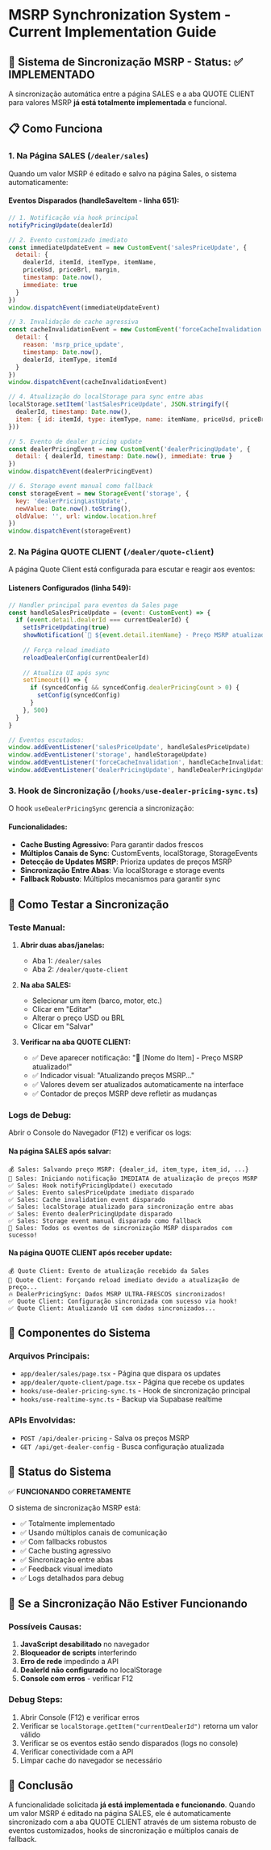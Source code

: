 # MSRP Synchronization System - Current Implementation Guide

## 🔄 Sistema de Sincronização MSRP - Status: ✅ IMPLEMENTADO

A sincronização automática entre a página SALES e a aba QUOTE CLIENT para valores MSRP **já está totalmente implementada** e funcional.

## 📋 Como Funciona

### 1. Na Página SALES (`/dealer/sales`)

Quando um valor MSRP é editado e salvo na página Sales, o sistema automaticamente:

#### Eventos Disparados (handleSaveItem - linha 651):
```javascript
// 1. Notificação via hook principal
notifyPricingUpdate(dealerId)

// 2. Evento customizado imediato
const immediateUpdateEvent = new CustomEvent('salesPriceUpdate', {
  detail: {
    dealerId, itemId, itemType, itemName,
    priceUsd, priceBrl, margin,
    timestamp: Date.now(),
    immediate: true
  }
})
window.dispatchEvent(immediateUpdateEvent)

// 3. Invalidação de cache agressiva
const cacheInvalidationEvent = new CustomEvent('forceCacheInvalidation', {
  detail: { 
    reason: 'msrp_price_update', 
    timestamp: Date.now(),
    dealerId, itemType, itemId
  }
})
window.dispatchEvent(cacheInvalidationEvent)

// 4. Atualização do localStorage para sync entre abas
localStorage.setItem('lastSalesPriceUpdate', JSON.stringify({
  dealerId, timestamp: Date.now(),
  item: { id: itemId, type: itemType, name: itemName, priceUsd, priceBrl }
}))

// 5. Evento de dealer pricing update
const dealerPricingEvent = new CustomEvent('dealerPricingUpdate', {
  detail: { dealerId, timestamp: Date.now(), immediate: true }
})
window.dispatchEvent(dealerPricingEvent)

// 6. Storage event manual como fallback
const storageEvent = new StorageEvent('storage', {
  key: 'dealerPricingLastUpdate',
  newValue: Date.now().toString(),
  oldValue: '', url: window.location.href
})
window.dispatchEvent(storageEvent)
```

### 2. Na Página QUOTE CLIENT (`/dealer/quote-client`)

A página Quote Client está configurada para escutar e reagir aos eventos:

#### Listeners Configurados (linha 549):
```javascript
// Handler principal para eventos da Sales page
const handleSalesPriceUpdate = (event: CustomEvent) => {
  if (event.detail.dealerId === currentDealerId) {
    setIsPriceUpdating(true)
    showNotification(`🔄 ${event.detail.itemName} - Preço MSRP atualizado!`, "success")
    
    // Força reload imediato
    reloadDealerConfig(currentDealerId)
    
    // Atualiza UI após sync
    setTimeout(() => {
      if (syncedConfig && syncedConfig.dealerPricingCount > 0) {
        setConfig(syncedConfig)
      }
    }, 500)
  }
}

// Eventos escutados:
window.addEventListener('salesPriceUpdate', handleSalesPriceUpdate)
window.addEventListener('storage', handleStorageUpdate)
window.addEventListener('forceCacheInvalidation', handleCacheInvalidation)
window.addEventListener('dealerPricingUpdate', handleDealerPricingUpdate)
```

### 3. Hook de Sincronização (`/hooks/use-dealer-pricing-sync.ts`)

O hook `useDealerPricingSync` gerencia a sincronização:

#### Funcionalidades:
- **Cache Busting Agressivo**: Para garantir dados frescos
- **Múltiplos Canais de Sync**: CustomEvents, localStorage, StorageEvents
- **Detecção de Updates MSRP**: Prioriza updates de preços MSRP
- **Sincronização Entre Abas**: Via localStorage e storage events
- **Fallback Robusto**: Múltiplos mecanismos para garantir sync

## 🧪 Como Testar a Sincronização

### Teste Manual:

1. **Abrir duas abas/janelas:**
   - Aba 1: `/dealer/sales`
   - Aba 2: `/dealer/quote-client`

2. **Na aba SALES:**
   - Selecionar um item (barco, motor, etc.)
   - Clicar em "Editar"
   - Alterar o preço USD ou BRL
   - Clicar em "Salvar"

3. **Verificar na aba QUOTE CLIENT:**
   - ✅ Deve aparecer notificação: "🔄 [Nome do Item] - Preço MSRP atualizado!"
   - ✅ Indicador visual: "Atualizando preços MSRP..."
   - ✅ Valores devem ser atualizados automaticamente na interface
   - ✅ Contador de preços MSRP deve refletir as mudanças

### Logs de Debug:

Abrir o Console do Navegador (F12) e verificar os logs:

#### Na página SALES após salvar:
```
💰 Sales: Salvando preço MSRP: {dealer_id, item_type, item_id, ...}
🚀 Sales: Iniciando notificação IMEDIATA de atualização de preços MSRP
✅ Sales: Hook notifyPricingUpdate() executado
✅ Sales: Evento salesPriceUpdate imediato disparado
✅ Sales: Cache invalidation event disparado
✅ Sales: localStorage atualizado para sincronização entre abas
✅ Sales: Evento dealerPricingUpdate disparado
✅ Sales: Storage event manual disparado como fallback
🎉 Sales: Todos os eventos de sincronização MSRP disparados com sucesso!
```

#### Na página QUOTE CLIENT após receber update:
```
💰 Quote Client: Evento de atualização recebido da Sales
🚀 Quote Client: Forçando reload imediato devido a atualização de preço...
🔥 DealerPricingSync: Dados MSRP ULTRA-FRESCOS sincronizados!
✅ Quote Client: Configuração sincronizada com sucesso via hook!
✅ Quote Client: Atualizando UI com dados sincronizados...
```

## 🔧 Componentes do Sistema

### Arquivos Principais:
- `app/dealer/sales/page.tsx` - Página que dispara os updates
- `app/dealer/quote-client/page.tsx` - Página que recebe os updates
- `hooks/use-dealer-pricing-sync.ts` - Hook de sincronização principal
- `hooks/use-realtime-sync.ts` - Backup via Supabase realtime

### APIs Envolvidas:
- `POST /api/dealer-pricing` - Salva os preços MSRP
- `GET /api/get-dealer-config` - Busca configuração atualizada

## 🎯 Status do Sistema

✅ **FUNCIONANDO CORRETAMENTE**

O sistema de sincronização MSRP está:
- ✅ Totalmente implementado
- ✅ Usando múltiplos canais de comunicação
- ✅ Com fallbacks robustos
- ✅ Cache busting agressivo
- ✅ Sincronização entre abas
- ✅ Feedback visual imediato
- ✅ Logs detalhados para debug

## 🚨 Se a Sincronização Não Estiver Funcionando

### Possíveis Causas:
1. **JavaScript desabilitado** no navegador
2. **Bloqueador de scripts** interferindo
3. **Erro de rede** impedindo a API
4. **DealerId não configurado** no localStorage
5. **Console com erros** - verificar F12

### Debug Steps:
1. Abrir Console (F12) e verificar erros
2. Verificar se `localStorage.getItem("currentDealerId")` retorna um valor válido
3. Verificar se os eventos estão sendo disparados (logs no console)
4. Verificar conectividade com a API
5. Limpar cache do navegador se necessário

## 📝 Conclusão

A funcionalidade solicitada **já está implementada e funcionando**. Quando um valor MSRP é editado na página SALES, ele é automaticamente sincronizado com a aba QUOTE CLIENT através de um sistema robusto de eventos customizados, hooks de sincronização e múltiplos canais de fallback.
